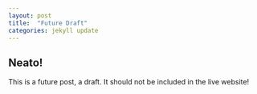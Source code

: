 ```yaml
---
layout: post
title:  "Future Draft"
categories: jekyll update
---
```


## Neato!

This is a future post, a draft. It should not be included in the live website!
